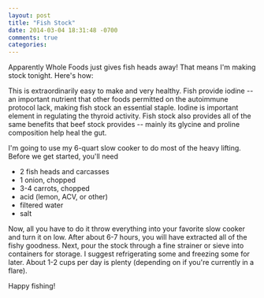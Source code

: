 ```yaml
---
layout: post
title: "Fish Stock"
date: 2014-03-04 18:31:48 -0700
comments: true
categories: 
---
```


Apparently Whole Foods just gives fish heads away! That means I'm making stock tonight. Here's how:

<!-- more -->

This is extraordinarily easy to make and very healthy. Fish provide iodine -- an important nutrient that other foods permitted on the autoimmune protocol lack, making fish stock an essential staple. Iodine is important element in regulating the thyroid activity. Fish stock also provides all of the same benefits that beef stock provides -- mainly its glycine and proline composition help heal the gut.

I'm going to use my 6-quart slow cooker to do most of the heavy lifting. Before we get started, you'll need

- 2 fish heads and carcasses
- 1 onion, chopped
- 3-4 carrots, chopped
- acid (lemon, ACV, or other)
- filtered water
- salt

Now, all you have to do it throw everything into your favorite slow cooker and turn it on low. After about 6-7 hours, you will have extracted all of the fishy goodness. Next, pour the stock through a fine strainer or sieve into containers for storage. I suggest refrigerating some and freezing some for later. About 1-2 cups per day is plenty (depending on if you're currently in a flare). 

Happy fishing!
